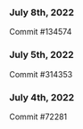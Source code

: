 ### July 8th, 2022

Commit #134574

### July 5th, 2022

Commit #314353


### July 4th, 2022

Commit #72281
